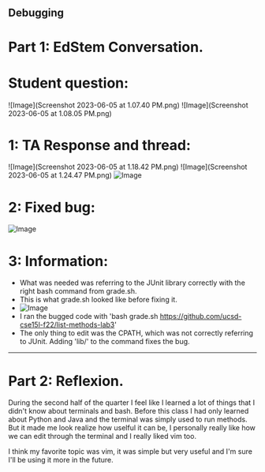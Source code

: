 ## Debugging 

# Part 1: EdStem Conversation.

# Student question: 
![Image](Screenshot 2023-06-05 at 1.07.40 PM.png)
![Image](Screenshot 2023-06-05 at 1.08.05 PM.png)

# 1: TA Response and thread: 
![Image](Screenshot 2023-06-05 at 1.18.42 PM.png)
![Image](Screenshot 2023-06-05 at 1.24.47 PM.png)
![Image]()

# 2: Fixed bug:
![Image]()

# 3: Information:
* What was needed was referring to the JUnit library correctly with the right bash command from grade.sh.
* This is what grade.sh looked like before fixing it.
* ![Image]()
* I ran the bugged code with 'bash grade.sh https://github.com/ucsd-cse15l-f22/list-methods-lab3'
* The only thing to edit was the CPATH, which was not correctly referring to JUnit. Adding 'lib/' to the command fixes the bug.
---

# Part 2: Reflexion.
During the second half of the quarter I feel like I learned a lot of things that I didn't know about terminals and bash. Before this class I had only learned about Python and Java and the terminal was simply used to run methods. But it made me look realize how uselful it can be, I personally really like how we can edit through the terminal and I really liked vim too.

I think my favorite topic was vim, it was simple but very useful and I'm sure I'll be using it more in the future.
